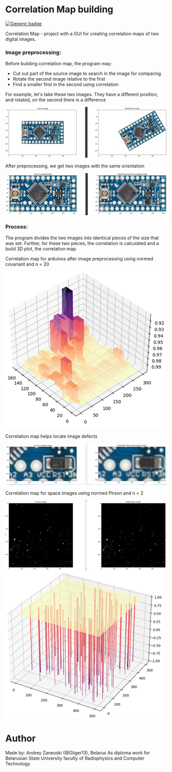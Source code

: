 # Correlation Map building

[![Generic badge](https://img.shields.io/badge/version-1.0.0-green.svg)](https://shields.io/)

Correlation Map - project with a GUI for creating correlation maps of two digital images.

### Image preprocessing:
Before building correlation map, the program may:
- Cut out part of the source image to search in the image for comparing
- Rotate the second image relative to the first
- Find a smaller first in the second using correlation

For example, let's take these two images. They have a different position, and 
rotated, on the second there is a difference

![Arduinos before image preprocessing](/.readme_images/arduinos.png)

After preprocessing, we get two images with the same orientation

![Arduinos after image preprocessing](/.readme_images/arduinos_after_preprocessor.png)


### Process:
The program divides the two images into identical pieces of the size that was 
set. Further, for these two pieces, the correlation is calculated and a build 
3D plot, the correlation map.

Correlation map for arduinos after image preprocessing using normed covariant and n = 20

![Correlation map for arduinos after image preprocessing](/.readme_images/cm_cov_20_view.png)

Correlation map helps locate image defects

![Zoomed arduinos](/.readme_images/zoomed_arduinos.png)

Correlation map for space images using normed Pirson and n = 2

![Space images](/.readme_images/space.png)
![Correlation map for space images](/.readme_images/cm_pirson_2.png)

# Author
Made by:
Andrey Zaneuski (@Gliger13), Belarus
As diploma work for Belarusian State University faculty of Radiophysics and Computer Technology
